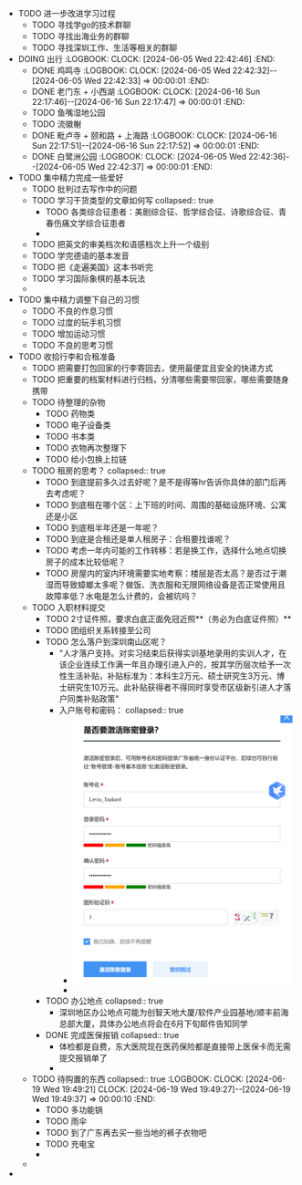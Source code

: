 - TODO 进一步改进学习过程
	- TODO 寻找学go的技术群聊
	- TODO 寻找出海业务的群聊
	- TODO 寻找深圳工作、生活等相关的群聊
- DOING 出行
  :LOGBOOK:
  CLOCK: [2024-06-05 Wed 22:42:46]
  :END:
	- DONE 鸡鸣寺
	  :LOGBOOK:
	  CLOCK: [2024-06-05 Wed 22:42:32]--[2024-06-05 Wed 22:42:33] =>  00:00:01
	  :END:
	- DONE 老门东 + 小西湖
	  :LOGBOOK:
	  CLOCK: [2024-06-16 Sun 22:17:46]--[2024-06-16 Sun 22:17:47] =>  00:00:01
	  :END:
	- TODO 鱼嘴湿地公园
	- TODO 流徽榭
	- DONE 毗卢寺 + 颐和路 + 上海路
	  :LOGBOOK:
	  CLOCK: [2024-06-16 Sun 22:17:51]--[2024-06-16 Sun 22:17:52] =>  00:00:01
	  :END:
	- DONE 白鹭洲公园
	  :LOGBOOK:
	  CLOCK: [2024-06-05 Wed 22:42:36]--[2024-06-05 Wed 22:42:37] =>  00:00:01
	  :END:
- TODO 集中精力完成一些爱好
	- TODO 批判过去写作中的问题
	- TODO 学习干货类型的文章如何写
	  collapsed:: true
		- TODO 各类综合征患者：美剧综合征、哲学综合征、诗歌综合征、青春伤痛文学综合征患者
		-
	- TODO 把英文的审美档次和语感档次上升一个级别
	- TODO 学完德语的基本发音
	- TODO 把《走遍美国》这本书听完
	- TODO 学习国际象棋的基本玩法
	-
- TODO 集中精力调整下自己的习惯
	- TODO 不良的作息习惯
	- TODO 过度的玩手机习惯
	- TODO 增加运动习惯
	- TODO 不良的思考习惯
- TODO 收拾行李和合租准备
	- TODO 把需要打包回家的行李寄回去，使用最便宜且安全的快递方式
	- TODO 把重要的档案材料进行归档，分清哪些需要带回家，哪些需要随身携带
	- TODO 待整理的杂物
		- TODO 药物类
		- TODO 电子设备类
		- TODO 书本类
		- TODO 衣物再次整理下
		- TODO 给小包换上拉链
	- TODO 租房的思考？
	  collapsed:: true
		- TODO 到底提前多久过去好呢？是不是得等hr告诉你具体的部门后再去考虑呢？
		- TODO 到底租在哪个区：上下班的时间、周围的基础设施环境、公寓还是小区
		- TODO 到底租半年还是一年呢？
		- TODO 到底是合租还是单人租房子：合租要找谁呢？
		- TODO 考虑一年内可能的工作转移：若是换工作，选择什么地点切换房子的成本比较低呢？
		- TODO 房屋内的室内环境需要实地考察：楼层是否太高？是否过于潮湿而导致蟑螂太多呢？做饭、洗衣服和无限网络设备是否正常使用且故障率低？水电是怎么计费的，会被坑吗？
	- TODO 入职材料提交
		- TODO 2寸证件照，要求白底正面免冠近照**（务必为白底证件照）**
		- TODO 团组织关系转接至公司
		- TODO 怎么落户到深圳南山区呢？
			- "人才落户支持。对实习结束后获得实训基地录用的实训人才，在该企业连续工作满一年且办理引进入户的，按其学历层次给予一次性生活补贴，补贴标准为：本科生2万元、硕士研究生3万元、博士研究生10万元。此补贴获得者不得同时享受市区级新引进人才落户同类补贴政策"
			- 入户账号和密码：
			  collapsed:: true
				- ![image.png](../assets/image_1718806717839_0.png)
				-
		- TODO 办公地点
		  collapsed:: true
			- 深圳地区办公地点可能为创智天地大厦/软件产业园基地/顺丰前海总部大厦，具体办公地点将会在6月下旬邮件告知同学
		- DONE 完成医保报销
		  collapsed:: true
			- 体检都是自费，东大医院现在医药保险都是直接带上医保卡而无需提交报销单了
			-
	- TODO 待购置的东西
	  collapsed:: true
	  :LOGBOOK:
	  CLOCK: [2024-06-19 Wed 19:49:21]
	  CLOCK: [2024-06-19 Wed 19:49:27]--[2024-06-19 Wed 19:49:37] =>  00:00:10
	  :END:
		- TODO 多功能锅
		- TODO 雨伞
		- TODO 到了广东再去买一些当地的裤子衣物吧
		- TODO 充电宝
		-
	-
-
